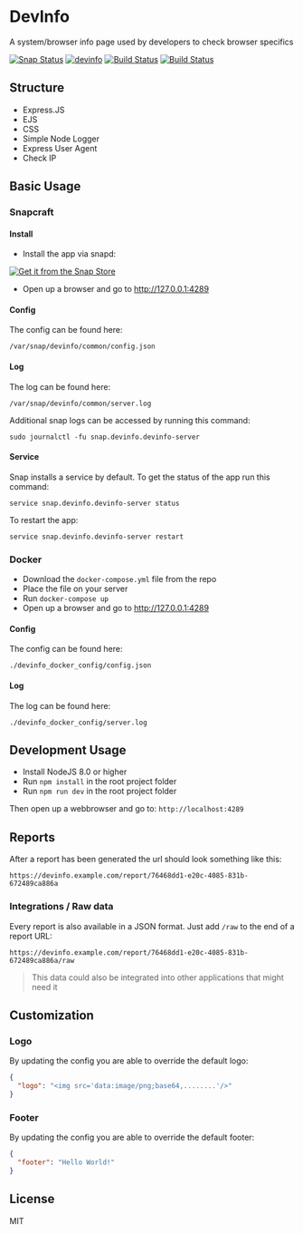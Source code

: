 # DevInfo

A system/browser info page used by developers to check browser specifics

[![Snap Status](https://build.snapcraft.io/badge/glenndehaan/devinfo.svg)](https://build.snapcraft.io/user/glenndehaan/devinfo) [![devinfo](https://snapcraft.io//devinfo/badge.svg)](https://snapcraft.io/devinfo) [![Build Status](https://img.shields.io/docker/cloud/build/glenndehaan/devinfo.svg)](https://hub.docker.com/r/glenndehaan/devinfo) [![Build Status](https://img.shields.io/docker/cloud/automated/glenndehaan/devinfo.svg)](https://hub.docker.com/r/glenndehaan/devinfo)

## Structure
* Express.JS
* EJS
* CSS
* Simple Node Logger
* Express User Agent
* Check IP

## Basic Usage
### Snapcraft
#### Install
- Install the app via snapd:

[![Get it from the Snap Store](https://snapcraft.io/static/images/badges/en/snap-store-white.svg)](https://snapcraft.io/devinfo)

- Open up a browser and go to http://127.0.0.1:4289

#### Config
The config can be found here:
```
/var/snap/devinfo/common/config.json
```

#### Log
The log can be found here:
```
/var/snap/devinfo/common/server.log
```

Additional snap logs can be accessed by running this command:
```
sudo journalctl -fu snap.devinfo.devinfo-server
```

#### Service
Snap installs a service by default. To get the status of the app run this command:
```
service snap.devinfo.devinfo-server status
```

To restart the app:
```
service snap.devinfo.devinfo-server restart
```

### Docker
- Download the `docker-compose.yml` file from the repo
- Place the file on your server
- Run `docker-compose up`
- Open up a browser and go to http://127.0.0.1:4289

#### Config
The config can be found here:
```
./devinfo_docker_config/config.json
```

#### Log
The log can be found here:
```
./devinfo_docker_config/server.log
```

## Development Usage
- Install NodeJS 8.0 or higher
- Run `npm install` in the root project folder
- Run `npm run dev` in the root project folder

Then open up a webbrowser and go to: `http://localhost:4289`

## Reports
After a report has been generated the url should look something like this:
```
https://devinfo.example.com/report/76468dd1-e20c-4085-831b-672489ca886a
```

### Integrations / Raw data
Every report is also available in a JSON format. Just add `/raw` to the end of a report URL:
```
https://devinfo.example.com/report/76468dd1-e20c-4085-831b-672489ca886a/raw
```

> This data could also be integrated into other applications that might need it

## Customization
### Logo
By updating the config you are able to override the default logo:
```json
{
  "logo": "<img src='data:image/png;base64,........'/>"
}
```

### Footer
By updating the config you are able to override the default footer:
```json
{
  "footer": "Hello World!"
}
```

## License

MIT
